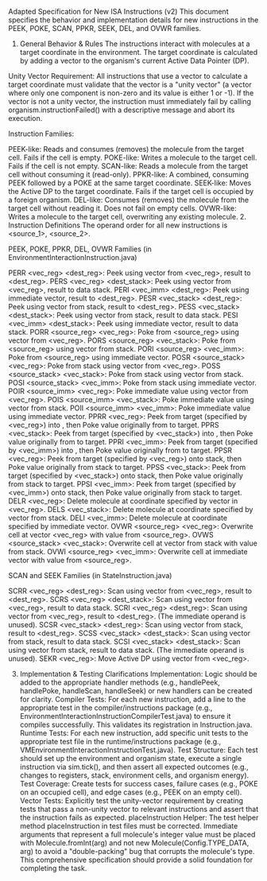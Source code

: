 Adapted Specification for New ISA Instructions (v2)
This document specifies the behavior and implementation details for new instructions in the PEEK, POKE, SCAN, PPKR, SEEK, DEL, and OVWR families.

1. General Behavior & Rules
   The instructions interact with molecules at a target coordinate in the environment. The target coordinate is calculated by adding a vector to the organism's current Active Data Pointer (DP).

Unity Vector Requirement: All instructions that use a vector to calculate a target coordinate must validate that the vector is a "unity vector" (a vector where only one component is non-zero and its value is either 1 or -1). If the vector is not a unity vector, the instruction must immediately fail by calling organism.instructionFailed() with a descriptive message and abort its execution.

Instruction Families:

PEEK-like: Reads and consumes (removes) the molecule from the target cell. Fails if the cell is empty. 
POKE-like: Writes a molecule to the target cell. Fails if the cell is not empty.
SCAN-like: Reads a molecule from the target cell without consuming it (read-only).
PPKR-like: A combined, consuming PEEK followed by a POKE at the same target coordinate.
SEEK-like: Moves the Active DP to the target coordinate. Fails if the target cell is occupied by a foreign organism.
DEL-like: Consumes (removes) the molecule from the target cell without reading it. Does not fail on empty cells.
OVWR-like: Writes a molecule to the target cell, overwriting any existing molecule.
2. Instruction Definitions
   The operand order for all new instructions is <source_1>, <source_2>.

PEEK, POKE, PPKR, DEL, OVWR Families (in EnvironmentInteractionInstruction.java)

PERR <vec_reg> <dest_reg>: Peek using vector from <vec_reg>, result to <dest_reg>.
PERS <vec_reg> <dest_stack>: Peek using vector from <vec_reg>, result to data stack.
PERI <vec_imm> <dest_reg>: Peek using immediate vector, result to <dest_reg>.
PESR <vec_stack> <dest_reg>: Peek using vector from stack, result to <dest_reg>.
PESS <vec_stack> <dest_stack>: Peek using vector from stack, result to data stack.
PESI <vec_imm> <dest_stack>: Peek using immediate vector, result to data stack.
PORR <source_reg> <vec_reg>: Poke from <source_reg> using vector from <vec_reg>.
PORS <source_reg> <vec_stack>: Poke from <source_reg> using vector from stack.
PORI <source_reg> <vec_imm>: Poke from <source_reg> using immediate vector.
POSR <source_stack> <vec_reg>: Poke from stack using vector from <vec_reg>.
POSS <source_stack> <vec_stack>: Poke from stack using vector from stack.
POSI <source_stack> <vec_imm>: Poke from stack using immediate vector.
POIR <source_imm> <vec_reg>: Poke immediate value using vector from <vec_reg>.
POIS <source_imm> <vec_stack>: Poke immediate value using vector from stack.
POII <source_imm> <vec_imm>: Poke immediate value using immediate vector.
PPRR <reg> <vec_reg>: Peek from target (specified by <vec_reg>) into <reg>, then Poke value originally from <reg> to target.
PPRS <reg> <vec_stack>: Peek from target (specified by <vec_stack>) into <reg>, then Poke value originally from <reg> to target.
PPRI <reg> <vec_imm>: Peek from target (specified by <vec_imm>) into <reg>, then Poke value originally from <reg> to target.
PPSR <stack> <vec_reg>: Peek from target (specified by <vec_reg>) onto stack, then Poke value originally from stack to target.
PPSS <stack> <vec_stack>: Peek from target (specified by <vec_stack>) onto stack, then Poke value originally from stack to target.
PPSI <stack> <vec_imm>: Peek from target (specified by <vec_imm>) onto stack, then Poke value originally from stack to target.
DELR <vec_reg>: Delete molecule at coordinate specified by vector in <vec_reg>.
DELS <vec_stack>: Delete molecule at coordinate specified by vector from stack.
DELI <vec_imm>: Delete molecule at coordinate specified by immediate vector.
OVWR <source_reg> <vec_reg>: Overwrite cell at vector <vec_reg> with value from <source_reg>.
OVWS <source_stack> <vec_stack>: Overwrite cell at vector from stack with value from stack.
OVWI <source_reg> <vec_imm>: Overwrite cell at immediate vector with value from <source_reg>.

SCAN and SEEK Families (in StateInstruction.java)

SCRR <vec_reg> <dest_reg>: Scan using vector from <vec_reg>, result to <dest_reg>.
SCRS <vec_reg> <dest_stack>: Scan using vector from <vec_reg>, result to data stack.
SCRI <vec_reg> <dest_reg>: Scan using vector from <vec_reg>, result to <dest_reg>. (The immediate operand is unused).
SCSR <vec_stack> <dest_reg>: Scan using vector from stack, result to <dest_reg>.
SCSS <vec_stack> <dest_stack>: Scan using vector from stack, result to data stack.
SCSI <vec_stack> <dest_stack>: Scan using vector from stack, result to data stack. (The immediate operand is unused).
SEKR <vec_reg>: Move Active DP using vector from <vec_reg>.

3. Implementation & Testing Clarifications
   Implementation: Logic should be added to the appropriate handler methods (e.g., handlePeek, handlePoke, handleScan, handleSeek) or new handlers can be created for clarity.
   Compiler Tests: For each new instruction, add a line to the appropriate test in the compiler/instructions package (e.g., EnvironmentInteractionInstructionCompilerTest.java) to ensure it compiles successfully. This validates its registration in Instruction.java.
   Runtime Tests:
   For each new instruction, add specific unit tests to the appropriate test file in the runtime/instructions package (e.g., VMEnvironmentInteractionInstructionTest.java).
   Test Structure: Each test should set up the environment and organism state, execute a single instruction via sim.tick(), and then assert all expected outcomes (e.g., changes to registers, stack, environment cells, and organism energy).
   Test Coverage: Create tests for success cases, failure cases (e.g., POKE on an occupied cell), and edge cases (e.g., PEEK on an empty cell).
   Vector Tests: Explicitly test the unity-vector requirement by creating tests that pass a non-unity vector to relevant instructions and assert that the instruction fails as expected.
   placeInstruction Helper: The test helper method placeInstruction in test files must be corrected. Immediate arguments that represent a full molecule's integer value must be placed with Molecule.fromInt(arg) and not new Molecule(Config.TYPE_DATA, arg) to avoid a "double-packing" bug that corrupts the molecule's type.
   This comprehensive specification should provide a solid foundation for completing the task.